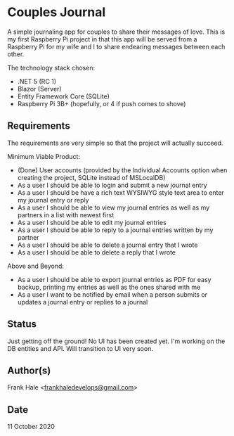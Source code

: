 # Couples Journal

A simple journaling app for couples to share their messages of love. This is my first Raspberry Pi project in that
this app will be served from a Raspberry Pi for my wife and I to share endearing messages between each other.

The technology stack chosen:

- .NET 5 (RC 1)
- Blazor (Server)
- Entity Framework Core (SQLite)
- Raspberry Pi 3B+ (hopefully, or 4 if push comes to shove)

## Requirements

The requirements are very simple so that the project will actually succeed.

Minimum Viable Product: 

- (Done) User accounts (provided by the Individual Accounts option when creating the project, SQLite instead of MSLocalDB)
- As a user I should be able to login and submit a new journal entry
- As a user I should be have a rich text WYSIWYG style text area to enter my journal entry or reply
- As a user I should be able to view my journal entries as well as my partners in a list with newest first
- As a user I should be able to edit my journal entries
- As a user I should be able to reply to a journal entries written by my partner
- As a user I should be able to delete a journal entry that I wrote
- As a user I should be able to delete a reply that I wrote

Above and Beyond:

- As a user I should be able to export journal entries as PDF for easy backup, printing my entries as well as the ones shared with me
- As a user I want to be notified by email when a person submits or updates a journal entry or replies to a journal

## Status

Just getting off the ground! No UI has been created yet. I'm working on the DB entities and API. Will transition to UI very
soon.

## Author(s)

Frank Hale &lt;frankhaledevelops@gmail.com&gt;

## Date

11 October 2020
